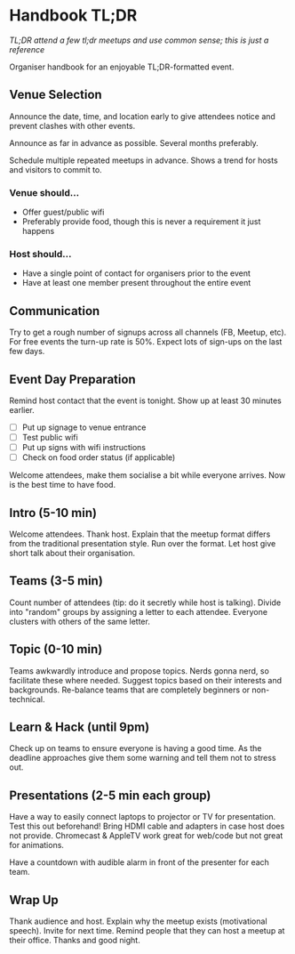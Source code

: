 # Handbook TL;DR

*TL;DR attend a few tl;dr meetups and use common sense; this is just a reference*

Organiser handbook for an enjoyable TL;DR-formatted event.

## Venue Selection
Announce the date, time, and location early to give attendees notice and prevent clashes with other events.

Announce as far in advance as possible. Several months preferably.

Schedule multiple repeated meetups in advance. Shows a trend for hosts and visitors to commit to.

### Venue should...
- Offer guest/public wifi
- Preferably provide food, though this is never a requirement it just happens

### Host should...
- Have a single point of contact for organisers prior to the event
- Have at least one member present throughout the entire event

## Communication
Try to get a rough number of signups across all channels (FB, Meetup, etc). For free events the turn-up rate is 50%. Expect lots of sign-ups on the last few days.

## Event Day Preparation
Remind host contact that the event is tonight. Show up at least 30 minutes earlier.

- [ ] Put up signage to venue entrance
- [ ] Test public wifi
- [ ] Put up signs with wifi instructions
- [ ] Check on food order status (if applicable)

Welcome attendees, make them socialise a bit while everyone arrives. Now is the best time to have food.

## Intro (5-10 min)
Welcome attendees. Thank host. Explain that the meetup format differs from the traditional presentation style. Run over the format. Let host give short talk about their organisation.

## Teams (3-5 min)
Count number of attendees (tip: do it secretly while host is talking). Divide into "random" groups by assigning a letter to each attendee. Everyone clusters with others of the same letter.

## Topic (0-10 min)
Teams awkwardly introduce and propose topics. Nerds gonna nerd, so facilitate these where needed. Suggest topics based on their interests and backgrounds. Re-balance teams that are completely beginners or non-technical.

## Learn & Hack (until 9pm)
Check up on teams to ensure everyone is having a good time. As the deadline approaches give them some warning and tell them not to stress out.

## Presentations (2-5 min each group)
Have a way to easily connect laptops to projector or TV for presentation. Test this out beforehand! Bring HDMI cable and adapters in case host does not provide. Chromecast & AppleTV work great for web/code but not great for animations.

Have a countdown with audible alarm in front of the presenter for each team.

## Wrap Up
Thank audience and host. Explain why the meetup exists (motivational speech). Invite for next time. Remind people that they can host a meetup at their office. Thanks and good night.
